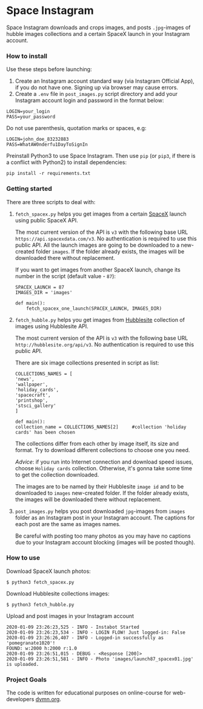 # Space Instagram

Space Instagram downloads and crops images, and posts `.jpg`-images of hubble images collections and a certain SpaceX launch in your Instagram account.

### How to install
Use these steps before launching:
1. Create an Instagram account standard way (via Instagram Official App), if you do not have one. Signing up via browser may cause errors.
2. Create a `.env` file in `post_images.py` script directory and add your Instagram account login and password in the format below:
```
LOGIN=your_login
PASS=your_password
```
Do not use parenthesis, quotation marks or spaces, e.g:
```
LOGIN=john_doe_83232883
PASS=WhatAW0nderfu1DayToSignIn
```

Preinstall Python3 to use Space Instagram.
Then use `pip` (or `pip3`, if there is a conflict with Python2) to install dependencies:
```
pip install -r requirements.txt
```

### Getting started
There are three scripts to deal with:
1. `fetch_spacex.py` helps you get images from a certain [SpaceX](https://www.spacex.com/) launch using public SpaceX API. 

    The most current version of the API is `v3` with the following base URL `https://api.spacexdata.com/v3`. No authentication is required to use this public API. All the launch images are going to be downloaded to a new-created folder `images`. If the folder already exists, the images will be downloaded there without replacement.

    If you want to get images from another SpaceX launch, change its number in the script (default value  - `87`):
    ```
    SPACEX_LAUNCH = 87
    IMAGES_DIR = 'images'

    def main():
        fetch_spacex_one_launch(SPACEX_LAUNCH, IMAGES_DIR)
    ```
2. `fetch_hubble.py` helps you get images from [Hubblesite](http://hubblesite.org) collection of images using Hubblesite API. 

    The most current version of the API is `v3` with the following base URL `http://hubblesite.org/api/v3`. No authentication is required to use this public API.

    There are six image collections presented in script as list:

    ```
    COLLECTIONS_NAMES = [
    'news',
    'wallpaper',
    'holiday_cards',
    'spacecraft',
    'printshop',
    'stsci_gallery'
    ]
    
    def main():
    collection_name = COLLECTIONS_NAMES[2]     #collection 'holiday cards' has been chosen
    ```
   The collections differ from each other by image itself, its size and format. Try to download different collections to choose one you need.
   
    _Advice_: if you run into Internet connection and download speed issues, choose `Holiday cards` collection. Otherwise, it's gonna take some time to get the collection downloaded. 
    
    The images are to be named by their Hubblesite `image id` and to be downloaded to `images` new-created folder. If the folder already exists, the images will be downloaded there without replacement.

3. `post_images.py` helps you post downloaded `jpg`-images from `images` folder as an Instagram post in your Instagram account. The captions for each post are the same as images names. 

    Be careful with posting too many photos as you may have no captions due to your Instagram account blocking (images will be posted though).


### How to use
Download SpaceX launch photos:
```
$ python3 fetch_spacex.py
```

Download Hubblesite collections images:
```
$ python3 fetch_hubble.py
```
Upload and post images in your Instagram account
```
2020-01-09 23:26:23,525 - INFO - Instabot Started
2020-01-09 23:26:23,534 - INFO - LOGIN FLOW! Just logged-in: False
2020-01-09 23:26:26,407 - INFO - Logged-in successfully as 'pomegranate1020'!
FOUND: w:2000 h:2000 r:1.0
2020-01-09 23:26:51,015 - DEBUG - <Response [200]>
2020-01-09 23:26:51,581 - INFO - Photo 'images/launch87_spacex01.jpg' is uploaded.
```
### Project Goals

The code is written for educational purposes on online-course for web-developers [dvmn.org](https://dvmn.org/).
